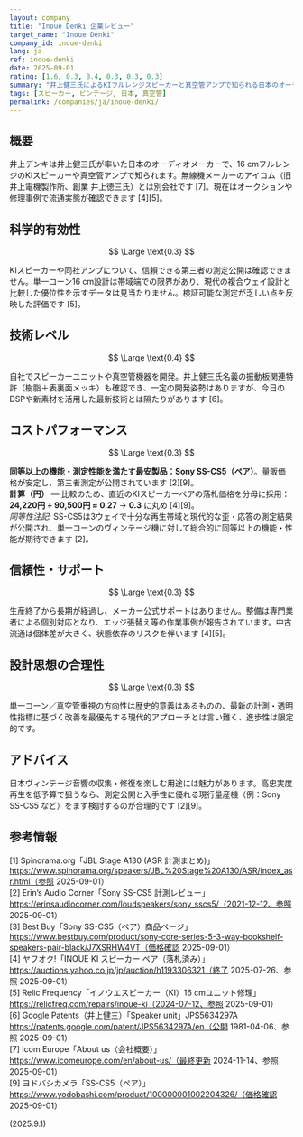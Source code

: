```yaml
---
layout: company
title: "Inoue Denki 企業レビュー"
target_name: "Inoue Denki"
company_id: inoue-denki
lang: ja
ref: inoue-denki
date: 2025-09-01
rating: [1.6, 0.3, 0.4, 0.3, 0.3, 0.3]
summary: "井上健三氏によるKIフルレンジスピーカーと真空管アンプで知られる日本のオーディオメーカー。測定公開は乏しく主に歴史的価値。"
tags: [スピーカー, ビンテージ, 日本, 真空管]
permalink: /companies/ja/inoue-denki/
---
```

## 概要

井上デンキは井上健三氏が率いた日本のオーディオメーカーで、16 cmフルレンジのKIスピーカーや真空管アンプで知られます。無線機メーカーのアイコム（旧井上電機製作所、創業 井上徳三氏）とは別会社です [7]。現在はオークションや修理事例で流通実態が確認できます [4][5]。

## 科学的有効性

$$ \Large \text{0.3} $$

KIスピーカーや同社アンプについて、信頼できる第三者の測定公開は確認できません。単一コーン16 cm設計は帯域端での限界があり、現代の複合ウェイ設計と比較した優位性を示すデータは見当たりません。検証可能な測定が乏しい点を反映した評価です [5]。

## 技術レベル

$$ \Large \text{0.4} $$

自社でスピーカーユニットや真空管機器を開発。井上健三氏名義の振動板関連特許（樹脂＋表裏面メッキ）も確認でき、一定の開発姿勢はありますが、今日のDSPや新素材を活用した最新技術とは隔たりがあります [6]。

## コストパフォーマンス

$$ \Large \text{0.3} $$

**同等以上の機能・測定性能を満たす最安製品：Sony SS-CS5（ペア）**。量販価格が安定し、第三者測定が公開されています [2][9]。  
**計算（円）** — 比較のため、直近のKIスピーカーペアの落札価格を分母に採用：  
**24,220円 ÷ 90,500円 ≈ 0.27** → **0.3** に丸め [4][9]。  
*同等性注記:* SS-CS5は3ウェイで十分な再生帯域と現代的な歪・応答の測定結果が公開され、単一コーンのヴィンテージ機に対して総合的に同等以上の機能・性能が期待できます [2]。

## 信頼性・サポート

$$ \Large \text{0.3} $$

生産終了から長期が経過し、メーカー公式サポートはありません。整備は専門業者による個別対応となり、エッジ張替え等の作業事例が報告されています。中古流通は個体差が大きく、状態依存のリスクを伴います [4][5]。

## 設計思想の合理性

$$ \Large \text{0.3} $$

単一コーン／真空管重視の方向性は歴史的意義はあるものの、最新の計測・透明性指標に基づく改善を最優先する現代的アプローチとは言い難く、進歩性は限定的です。

## アドバイス

日本ヴィンテージ音響の収集・修復を楽しむ用途には魅力があります。高忠実度再生を低予算で狙うなら、測定公開と入手性に優れる現行量産機（例：Sony SS-CS5 など）をまず検討するのが合理的です [2][9]。

## 参考情報

[1] Spinorama.org「JBL Stage A130 (ASR 計測まとめ)」https://www.spinorama.org/speakers/JBL%20Stage%20A130/ASR/index_asr.html（参照 2025-09-01）  
[2] Erin’s Audio Corner「Sony SS-CS5 計測レビュー」https://erinsaudiocorner.com/loudspeakers/sony_sscs5/（2021-12-12、参照 2025-09-01）  
[3] Best Buy「Sony SS-CS5（ペア）商品ページ」https://www.bestbuy.com/product/sony-core-series-5-3-way-bookshelf-speakers-pair-black/J7XSRHW4VT（価格確認 2025-09-01）  
[4] ヤフオク!「INOUE KI スピーカー ペア（落札済み）」https://auctions.yahoo.co.jp/jp/auction/h1193306321（終了 2025-07-26、参照 2025-09-01）  
[5] Relic Frequency「イノウエスピーカー（KI）16 cmユニット修理」https://relicfreq.com/repairs/inoue-ki（2024-07-12、参照 2025-09-01）  
[6] Google Patents（井上健三）「Speaker unit」JPS5634297A https://patents.google.com/patent/JPS5634297A/en（公開 1981-04-06、参照 2025-09-01）  
[7] Icom Europe「About us（会社概要）」https://www.icomeurope.com/en/about-us/（最終更新 2024-11-14、参照 2025-09-01）  
[9] ヨドバシカメラ「SS-CS5（ペア）」https://www.yodobashi.com/product/100000001002204326/（価格確認 2025-09-01）

(2025.9.1)

